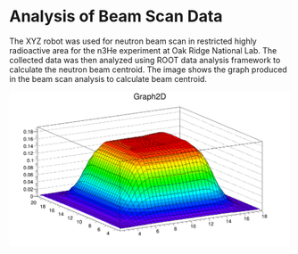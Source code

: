Analysis of Beam Scan Data
===============================

The XYZ robot was used for neutron beam scan in restricted highly radioactive area for the n3He experiment at Oak Ridge National Lab. The collected data was then analyzed using ROOT data analysis framework to calculate the neutron beam centroid. The image shows the graph produced in the beam scan analysis to calculate beam centroid.

![](./Upstream/ScanUpFinal17x19.png "Upstream beam scan plot")

